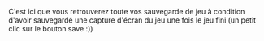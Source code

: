 <p>C'est ici que vous retrouverez toute vos sauvegarde de jeu à condition d'avoir sauvegardé une capture d'écran du jeu une fois le jeu fini (un petit clic sur le bouton save :))</p>
